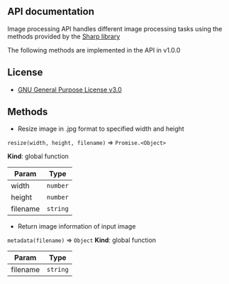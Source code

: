 ## API documentation

Image processing API handles different image processing tasks using the methods provided by the [Sharp library](https://sharp.pixelplumbing.com/)

The following methods are implemented in the API in v1.0.0

## License

- [GNU General Purpose License v3.0](https://github.com/anantakrroy/imageprocessing_api/blob/master/LICENSE.md)

## Methods

- <a name="resize">Resize image in .jpg format to specified width and height
  </a>

`resize(width, height, filename)` ⇒ <code>Promise.&lt;Object&gt;</code>

**Kind**: global function

| Param    | Type                |
| -------- | ------------------- |
| width    | <code>number</code> |
| height   | <code>number</code> |
| filename | <code>string</code> |

- <a name="metadata">Return image information of input image</a>

`metadata(filename)` ⇒ <code>Object</code>
**Kind**: global function

| Param | Type |
| --- | --- |
| filename | <code>string</code> |


